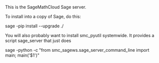 This is the SageMathCloud Sage server.

To install into a copy of Sage, do this:

   sage -pip install --upgrade ./

You will also probably want to install smc_pyutil systemwide.  It provides a script sage_server that just does

   sage -python -c "from smc_sagews.sage_server_command_line import main; main('$1')"
